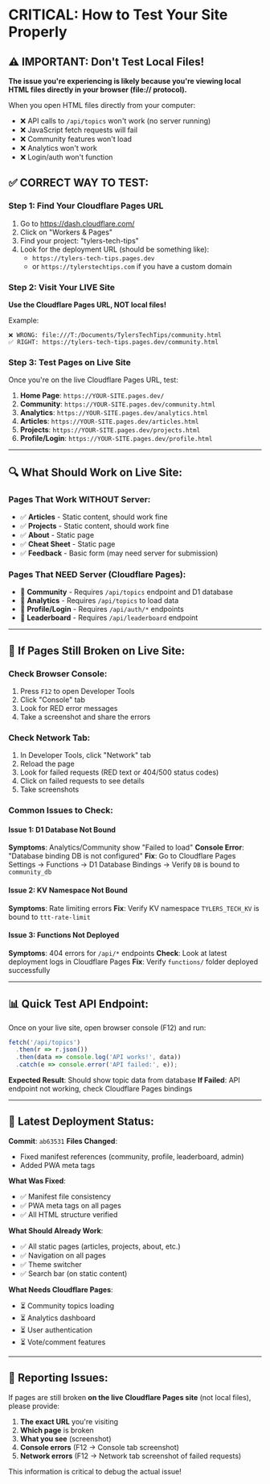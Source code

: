 # CRITICAL: How to Test Your Site Properly

## ⚠️ IMPORTANT: Don't Test Local Files!

**The issue you're experiencing is likely because you're viewing local HTML files directly in your browser (file:// protocol).**

When you open HTML files directly from your computer:
- ❌ API calls to `/api/topics` won't work (no server running)
- ❌ JavaScript fetch requests will fail
- ❌ Community features won't load
- ❌ Analytics won't work
- ❌ Login/auth won't function

## ✅ CORRECT WAY TO TEST:

### Step 1: Find Your Cloudflare Pages URL

1. Go to https://dash.cloudflare.com/
2. Click on "Workers & Pages"
3. Find your project: "tylers-tech-tips"
4. Look for the deployment URL (should be something like):
   - `https://tylers-tech-tips.pages.dev`
   - or `https://tylerstechtips.com` if you have a custom domain

### Step 2: Visit Your LIVE Site

**Use the Cloudflare Pages URL, NOT local files!**

Example:
```
❌ WRONG: file:///T:/Documents/TylersTechTips/community.html
✅ RIGHT: https://tylers-tech-tips.pages.dev/community.html
```

### Step 3: Test Pages on Live Site

Once you're on the live Cloudflare Pages URL, test:

1. **Home Page**: `https://YOUR-SITE.pages.dev/`
2. **Community**: `https://YOUR-SITE.pages.dev/community.html`
3. **Analytics**: `https://YOUR-SITE.pages.dev/analytics.html`
4. **Articles**: `https://YOUR-SITE.pages.dev/articles.html`
5. **Projects**: `https://YOUR-SITE.pages.dev/projects.html`
6. **Profile/Login**: `https://YOUR-SITE.pages.dev/profile.html`

---

## 🔍 What Should Work on Live Site:

### Pages That Work WITHOUT Server:
- ✅ **Articles** - Static content, should work fine
- ✅ **Projects** - Static content, should work fine
- ✅ **About** - Static page
- ✅ **Cheat Sheet** - Static page
- ✅ **Feedback** - Basic form (may need server for submission)

### Pages That NEED Server (Cloudflare Pages):
- 🔄 **Community** - Requires `/api/topics` endpoint and D1 database
- 🔄 **Analytics** - Requires `/api/topics` to load data
- 🔄 **Profile/Login** - Requires `/api/auth/*` endpoints
- 🔄 **Leaderboard** - Requires `/api/leaderboard` endpoint

---

## 🐛 If Pages Still Broken on Live Site:

### Check Browser Console:

1. Press `F12` to open Developer Tools
2. Click "Console" tab
3. Look for RED error messages
4. Take a screenshot and share the errors

### Check Network Tab:

1. In Developer Tools, click "Network" tab
2. Reload the page
3. Look for failed requests (RED text or 404/500 status codes)
4. Click on failed requests to see details
5. Take screenshots

### Common Issues to Check:

#### Issue 1: D1 Database Not Bound
**Symptoms**: Analytics/Community show "Failed to load"
**Console Error**: "Database binding DB is not configured"
**Fix**: Go to Cloudflare Pages Settings → Functions → D1 Database Bindings → Verify `DB` is bound to `community_db`

#### Issue 2: KV Namespace Not Bound
**Symptoms**: Rate limiting errors
**Fix**: Verify KV namespace `TYLERS_TECH_KV` is bound to `ttt-rate-limit`

#### Issue 3: Functions Not Deployed
**Symptoms**: 404 errors for `/api/*` endpoints
**Check**: Look at latest deployment logs in Cloudflare Pages
**Fix**: Verify `functions/` folder deployed successfully

---

## 📊 Quick Test API Endpoint:

Once on your live site, open browser console (F12) and run:

```javascript
fetch('/api/topics')
  .then(r => r.json())
  .then(data => console.log('API works!', data))
  .catch(e => console.error('API failed:', e));
```

**Expected Result**: Should show topic data from database
**If Failed**: API endpoint not working, check Cloudflare Pages bindings

---

## 🚀 Latest Deployment Status:

**Commit**: `ab63531`
**Files Changed**:
- Fixed manifest references (community, profile, leaderboard, admin)
- Added PWA meta tags

**What Was Fixed**:
- ✅ Manifest file consistency
- ✅ PWA meta tags on all pages
- ✅ All HTML structure verified

**What Should Already Work**:
- ✅ All static pages (articles, projects, about, etc.)
- ✅ Navigation on all pages
- ✅ Theme switcher
- ✅ Search bar (on static content)

**What Needs Cloudflare Pages**:
- ⏳ Community topics loading
- ⏳ Analytics dashboard
- ⏳ User authentication
- ⏳ Vote/comment features

---

## 📝 Reporting Issues:

If pages are still broken **on the live Cloudflare Pages site** (not local files), please provide:

1. **The exact URL** you're visiting
2. **Which page** is broken
3. **What you see** (screenshot)
4. **Console errors** (F12 → Console tab screenshot)
5. **Network errors** (F12 → Network tab screenshot of failed requests)

This information is critical to debug the actual issue!
